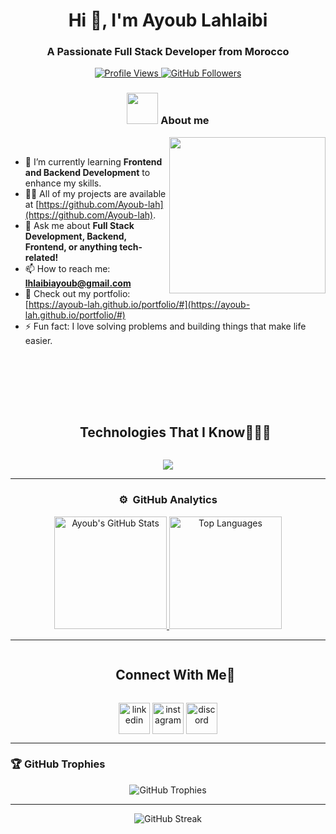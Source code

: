 <h1 align="center">Hi 👋, I'm Ayoub Lahlaibi</h1>
<h3 align="center">A Passionate Full Stack Developer from Morocco</h3>

<p align="center">
  <a href="https://github.com/Ayoub-lah">
    <img src="https://komarev.com/ghpvc/?username=ayoub-lah&label=Profile%20views&color=0e75b6&style=flat" alt="Profile Views" />
  </a>
  <a href="https://github.com/Ayoub-lah?tab=followers">
    <img src="https://img.shields.io/github/followers/Ayoub-lah?label=Followers&style=social" alt="GitHub Followers" />
  </a>
</p>

### <p align="center"> <picture><img src = "https://github.com/7oSkaaa/7oSkaaa/blob/main/Images/about_me.gif?raw=true" width = 50px></picture> About me </p>

<picture> <img align="right" src="https://github.com/7oSkaaa/7oSkaaa/blob/main/Images/Right_Side.gif?raw=true" width = 250px></picture>



<br>


- 🌱 I’m currently learning **Frontend and Backend Development** to enhance my skills.
- 👨‍💻 All of my projects are available at [https://github.com/Ayoub-lah](https://github.com/Ayoub-lah).
- 💬 Ask me about **Full Stack Development, Backend, Frontend, or anything tech-related!**
- 📫 How to reach me: **lhlaibiayoub@gmail.com**
- 📄 Check out my portfolio: [https://ayoub-lah.github.io/portfolio/#](https://ayoub-lah.github.io/portfolio/#)
- ⚡ Fun fact: I love solving problems and building things that make life easier.

<br><br>
---


 
 <div id="user-content-toc">
  <ul align="center">
    <summary><h2 style="display: inline-block">Technologies That I Know👨🏻‍💻</h2></summary>
  </ul>
</div>
<!--tech stack icons-->
<p align="center">
  <a href="https://skillicons.dev">
    <img src="https://skillicons.dev/icons?i=git,cpp,c,css,php,discord,postgres,figma,github,powershell,git,html,java,js,linux,kali,mysql,nextjs,nodejs,py,bootstrap,cmake,debian,react,jquery,laravel,flutter,dart,odoo,tailwind,vscode,eclipse" />
  </a>
</p>








---

### <p align="center"> ⚙️ &nbsp;GitHub Analytics </p> 

<p align="center">
  <a href="https://github.com/AVS1508">
  <img height="180em" src="https://github-readme-stats-eight-theta.vercel.app/api?username=ayoub-lah&show_icons=true&theme=algolia&include_all_commits=true&count_private=true" alt="Ayoub's GitHub Stats"  />
  <img height="180em" src="https://github-readme-stats-eight-theta.vercel.app/api/top-langs/?username=ayoub-lah&layout=compact&langs_count=8&theme=algolia" alt="Top Languages"  />
  </a>
  </p>

---

<div id="user-content-toc">
  <ul align="center">
    <summary><h2 style="display: inline-block">Connect With Me🤝</h2></summary>
  </ul>
</div>

<!--icons and links-->
<p align="center">
<a href="https://www.linkedin.com/in/ayoub-lahlaibi-ab3624312/" target="blank"><img align="center" src="https://user-images.githubusercontent.com/88904952/234979284-68c11d7f-1acc-4f0c-ac78-044e1037d7b0.png" alt="linkedin" height="50" width="50" /></a>
<a href="https://www.instagram.com/ayoub.lahlaibi/" target="blank"><img align="center" src="https://user-images.githubusercontent.com/88904952/234981169-2dd1e58f-4b7e-468c-8213-034ba62156c3.png" alt="instagram" height="50" width="50" /></a>
<a href="https://discord.com/channels/1312571181508857906/1312571182276546670" target="blank"><img align="center" src="https://user-images.githubusercontent.com/88904952/234982627-019fd336-6248-453c-9b05-97c13fd1d207.png" alt="discord" height="50" width="50" /></a>
  
</p>

---

### 🏆 GitHub Trophies

<p align="center">
  <img src="https://github-profile-trophy.vercel.app/?username=ayoub-lah&theme=onedark&no-frame=true&row=1&column=7" alt="GitHub Trophies" />
</p>

---

<p align="center"> 
  <img src="https://github-readme-streak-stats.herokuapp.com/?user=ayoub-lah&theme=dark" alt="GitHub Streak" />
</p>
